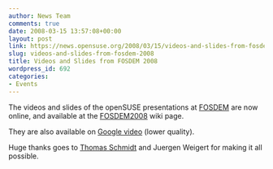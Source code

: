 ```yaml
---
author: News Team
comments: true
date: 2008-03-15 13:57:08+00:00
layout: post
link: https://news.opensuse.org/2008/03/15/videos-and-slides-from-fosdem-2008/
slug: videos-and-slides-from-fosdem-2008
title: Videos and Slides from FOSDEM 2008
wordpress_id: 692
categories:
- Events
---
```


The videos and slides of the openSUSE presentations at [FOSDEM](http://fosdem.org) are now online, and available at the [FOSDEM2008](http://opensuse.org/FOSDEM2008) wiki page. 

They are also available on [Google video](http://video.google.co.uk/videosearch?q=FOSDEM2008&sitesearch=video.google.com) (lower quality).

Huge thanks goes to [Thomas Schmidt](http://en.opensuse.org/User:Digitaltomm) and Juergen Weigert for making it all possible.

